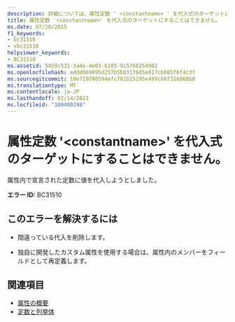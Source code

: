 ```yaml
---
description: 詳細については、属性定数 ' <constantname> ' を代入式のターゲットにすることはできません
title: 属性定数 '<constantname>' を代入式のターゲットにすることはできません。
ms.date: 07/20/2015
f1_keywords:
- bc31510
- vbc31510
helpviewer_keywords:
- BC31510
ms.assetid: 5459c531-3a4e-4e03-b185-9c5766254982
ms.openlocfilehash: eddd069995d257b5bb31f605e817cb085f6f4c3f
ms.sourcegitcommit: 10e719780594efc781b15295e499c66f316068b8
ms.translationtype: MT
ms.contentlocale: ja-JP
ms.lasthandoff: 02/14/2021
ms.locfileid: "100480298"
---
```

# <a name="attribute-constant-constantname-cannot-be-the-target-of-an-assignment"></a>属性定数 '\<constantname>' を代入式のターゲットにすることはできません。

属性内で宣言された定数に値を代入しようとしました。  
  
 **エラー ID:** BC31510  
  
## <a name="to-correct-this-error"></a>このエラーを解決するには  
  
- 間違っている代入を削除します。  
  
- 独自に開発したカスタム属性を使用する場合は、属性内のメンバーをフィールドとして再定義します。  
  
## <a name="see-also"></a>関連項目

- [属性の概要](../programming-guide/concepts/attributes/index.md)
- [定数と列挙体](../language-reference/constants-and-enumerations.md)
